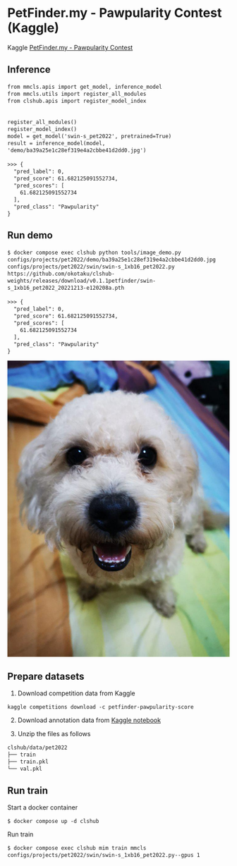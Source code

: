 # PetFinder.my - Pawpularity Contest (Kaggle)

Kaggle [PetFinder.my - Pawpularity Contest](https://www.kaggle.com/c/petfinder-pawpularity-score)

## Inference

```
from mmcls.apis import get_model, inference_model
from mmcls.utils import register_all_modules
from clshub.apis import register_model_index


register_all_modules()
register_model_index()
model = get_model('swin-s_pet2022', pretrained=True)
result = inference_model(model, 'demo/ba39a25e1c28ef319e4a2cbbe41d2dd0.jpg')

>>> {
  "pred_label": 0,
  "pred_score": 61.682125091552734,
  "pred_scores": [
    61.682125091552734
  ],
  "pred_class": "Pawpularity"
}
```

## Run demo

```
$ docker compose exec clshub python tools/image_demo.py configs/projects/pet2022/demo/ba39a25e1c28ef319e4a2cbbe41d2dd0.jpg configs/projects/pet2022/swin/swin-s_1xb16_pet2022.py https://github.com/okotaku/clshub-weights/releases/download/v0.1.1petfinder/swin-s_1xb16_pet2022_20221213-e120208a.pth

>>> {
  "pred_label": 0,
  "pred_score": 61.682125091552734,
  "pred_scores": [
    61.682125091552734
  ],
  "pred_class": "Pawpularity"
}
```

![plot](demo/ba39a25e1c28ef319e4a2cbbe41d2dd0.jpg)

## Prepare datasets

1. Download competition data from Kaggle

```
kaggle competitions download -c petfinder-pawpularity-score
```

2. Download annotation data from [Kaggle notebook](https://www.kaggle.com/code/takuok/pet2022-split-data)

3. Unzip the files as follows

```
clshub/data/pet2022
├── train
├── train.pkl
└── val.pkl
```

## Run train

Start a docker container

```
$ docker compose up -d clshub
```

Run train

```
$ docker compose exec clshub mim train mmcls configs/projects/pet2022/swin/swin-s_1xb16_pet2022.py--gpus 1
```
